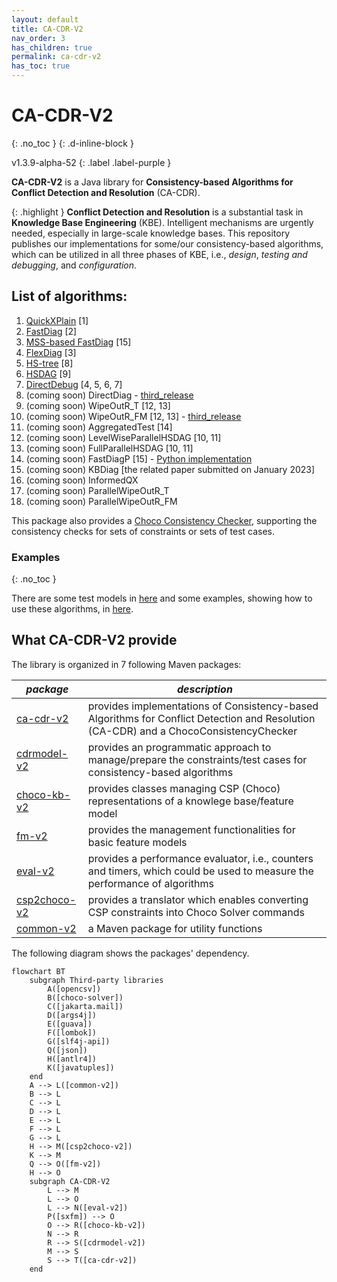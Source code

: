 ```yaml
---
layout: default
title: CA-CDR-V2
nav_order: 3
has_children: true
permalink: ca-cdr-v2
has_toc: true
---
```


# CA-CDR-V2
{: .no_toc }
{: .d-inline-block }

v1.3.9-alpha-52
{: .label .label-purple }

**CA-CDR-V2** is a Java library for **Consistency-based Algorithms for Conflict Detection and Resolution** (CA-CDR).

{: .highlight }
**Conflict Detection and Resolution** is a substantial task in **Knowledge Base Engineering** (KBE).
Intelligent mechanisms are urgently needed, especially in large-scale knowledge bases.
This repository publishes our implementations for some/our consistency-based algorithms,
which can be utilized in all three phases of KBE, i.e., _design_, _testing and debugging_,
and _configuration_.

## List of algorithms:

1. [QuickXPlain](https://github.com/manleviet/CA-CDR-V2/blob/main/ca-cdr-package/src/main/java/at/tugraz/ist/ase/cacdr/algorithms/QuickXPlain.java) [1]
2. [FastDiag](https://github.com/manleviet/CA-CDR-V2/blob/main/ca-cdr-package/src/main/java/at/tugraz/ist/ase/cacdr/algorithms/FastDiagV2.java) [2]
3. [MSS-based FastDiag](https://github.com/manleviet/CA-CDR-V2/blob/main/ca-cdr-package/src/main/java/at/tugraz/ist/ase/cacdr/algorithms/FastDiagV3.java) [15]
4. [FlexDiag](https://github.com/manleviet/CA-CDR-V2/blob/main/ca-cdr-package/src/main/java/at/tugraz/ist/ase/cacdr/algorithms/FlexDiag.java) [3]
5. [HS-tree](https://github.com/manleviet/CA-CDR-V2/blob/main/ca-cdr-package/src/main/java/at/tugraz/ist/ase/cacdr/algorithms/hs/HSTree.java) [8]
6. [HSDAG](https://github.com/manleviet/CA-CDR-V2/blob/main/ca-cdr-package/src/main/java/at/tugraz/ist/ase/cacdr/algorithms/hs/HSDAG.java) [9]
7. [DirectDebug](https://github.com/manleviet/CA-CDR-V2/blob/main/ca-cdr-package/src/main/java/at/tugraz/ist/ase/cacdr/algorithms/DirectDebug.java) [4, 5, 6, 7]
8. (coming soon) DirectDiag - [third_release](https://github.com/manleviet/CA-CDR-V2/blob/third_release/ca-cdr-package/src/main/java/at/tugraz/ist/ase/cacdr/algorithms/DirectDiag.java)
9. (coming soon) WipeOutR_T [12, 13]
10. (coming soon) WipeOutR_FM [12, 13] - [third_release](https://github.com/manleviet/CA-CDR-V2/blob/third_release/ca-cdr-package/src/main/java/at/tugraz/ist/ase/cacdr/algorithms/WipeOutR_FM.java)
11. (coming soon) AggregatedTest [14]
12. (coming soon) LevelWiseParallelHSDAG [10, 11]
13. (coming soon) FullParallelHSDAG [10, 11]
14. (coming soon) FastDiagP [15] - [Python implementation](https://github.com/manleviet/PyFastDiagP-ver2)
15. (coming soon) KBDiag [the related paper submitted on January 2023]
16. (coming soon) InformedQX
17. (coming soon) ParallelWipeOutR_T
18. (coming soon) ParallelWipeOutR_FM

This package also provides a [Choco Consistency Checker](https://github.com/manleviet/CA-CDR-V2/blob/main/ca-cdr-package/src/main/java/at/tugraz/ist/ase/cacdr/checker/ChocoConsistencyChecker.java), supporting the consistency checks for sets of constraints or sets of test cases.

### Examples
{: .no_toc }

There are some test models in [here](https://github.com/manleviet/CDRModel/tree/main/src/main/java/at/tugraz/ist/ase/cdrmodel/test/model) and some examples, showing how to use these algorithms, in [here](https://github.com/manleviet/CA-CDR/tree/main/src/test/java/at/tugraz/ist/ase/cacdr/algorithms).

## What CA-CDR-V2 provide

The library is organized in 7 following Maven packages:

| *package*                                       | *description*                            |
|----------------------------------------------|------------------------------------------|
| [ca-cdr-v2]     | provides implementations of Consistency-based Algorithms for Conflict Detection and Resolution (CA-CDR) and a ChocoConsistencyChecker |
| [cdrmodel-v2] | provides an programmatic approach to manage/prepare the constraints/test cases for consistency-based algorithms |
| [choco-kb-v2]    | provides classes managing CSP (Choco) representations of a knowlege base/feature model |
| [fm-v2]         | provides the management functionalities for basic feature models |
| [eval-v2]     | provides a performance evaluator, i.e., counters and timers, which could be used to measure the performance of algorithms |
| [csp2choco-v2] | provides a translator which enables converting CSP constraints into Choco Solver commands |
| [common-v2] | a Maven package for utility functions |

<!-- provides core functionalities related to knolwedge base testing and debugging tasks -->

The following diagram shows the packages' dependency.

```mermaid
flowchart BT
    subgraph Third-party libraries
        A([opencsv])
        B([choco-solver])
        C([jakarta.mail])
        D([args4j])
        E([guava])
        F([lombok])
        G([slf4j-api])
        Q([json])
        H([antlr4])
        K([javatuples])
    end
    A --> L([common-v2])
    B --> L
    C --> L
    D --> L
    E --> L
    F --> L
    G --> L
    H --> M([csp2choco-v2])
    K --> M
    Q --> O([fm-v2])
    H --> O
    subgraph CA-CDR-V2
        L --> M
        L --> O
        L --> N([eval-v2])
        P([sxfm]) --> O
        O --> R([choco-kb-v2])
        N --> R
        R --> S([cdrmodel-v2])
        M --> S
        S --> T([ca-cdr-v2])
    end
```

<!-- Links -->
[References]: /references
[ca-cdr-v2]: algorithms
[cdrmodel-v2]: cdrmodel
[choco-kb-v2]: kb
[fm-v2]: fm
[eval-v2]: eval
[csp2choco-v2]: csp2choco
[common-v2]: common-utils